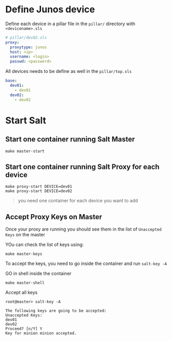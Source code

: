 
# Define Junos device

Define each device in a pillar file in the `pillar/` directory with `<devicename>.sls`

```yaml
# pillar/dev02.sls
proxy:
  proxytype: junos
  host: <ip>
  username: <login>
  passwd: <password>
```

All devices needs to be define as well in the `pillar/top.sls`

```yaml
base:
  dev01:
    - dev01
  dev02:
    - dev02
```

# Start Salt

## Start one container running Salt Master

```
make master-start
```

## Start one container running Salt Proxy for each device

```
make proxy-start DEVICE=dev01
make proxy-start DEVICE=dev02
```
> you need one container for each device you want to add

## Accept Proxy Keys on Master

Once your proxy are running you should see them in the list of `Unaccepted Keys` on the master

YOu can check the list of keys using:
```
make master-keys
```

To accept the keys, you need to go inside the container and run `salt-key -A`

GO in shell inside the container
```
make master-shell
```

Accept all keys
```
root@master> salt-key -A

The following keys are going to be accepted:
Unaccepted Keys:
dev01
dev02
Proceed? [n/Y] Y
Key for minion minion accepted.
```

